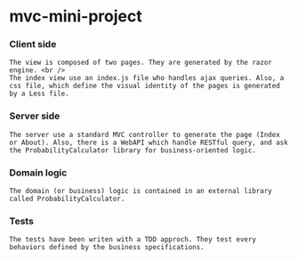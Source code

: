 # mvc-mini-project 

### Client side
    The view is composed of two pages. They are generated by the razor engine. <br />
    The index view use an index.js file who handles ajax queries. Also, a css file, which define the visual identity of the pages is generated by a Less file.

### Server side
    The server use a standard MVC controller to generate the page (Index or About). Also, there is a WebAPI which handle RESTful query, and ask the ProbabilityCalculator library for business-oriented logic.
    
### Domain logic
    The domain (or business) logic is contained in an external library called ProbabilityCalculator.
    
### Tests
    The tests have been writen with a TDD approch. They test every behaviors defined by the business specifications.

